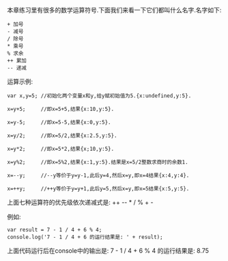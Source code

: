 本章练习里有很多的数学运算符号.下面我们来看一下它们都叫什么名字.名字如下:

    + 加号          
    - 减号
    / 除号
    * 乘号
    % 求余
    ++ 累加
    -- 递减

运算示例:

    var x,y=5; //初始化两个变量x和y,给y赋初始值为5.{x:undefined,y:5}.
    
    x=y+5;     //即x=5+5,结果{x:10,y:5}.
    
    x=y-5;     //即x=5-5,结果{x:0,y:5}.
    
    x=y/2;     //即x=5/2,结果{x:2.5,y:5}.
    
    x=y*2;     //即x=5*2,结果{x;10,y:5}.
    
    x=y%2;     //即x=5%2,结果{x:1,y:5}.结果是x=5/2整数求商时的余数1.
    
    x=--y;     //--y等价于y=y-1,此后y=4,然后x=y,即x=4结果{x:4,y:4}.
    
    x=++y;     //++y等价于y=y+1,此后y=5,然后x=y,即x=5结果{x:5,y:5}.

上面七种运算符的优先级依次递减式是: ++ -- * / % + -

例如:

    var result = 7 - 1 / 4 + 6 % 4; 
    console.log('7 - 1 / 4 + 6 的运行结果是: ' + result);

上面代码运行后在console中的输出是: 7 - 1 / 4 + 6 % 4 的运行结果是: 8.75
    